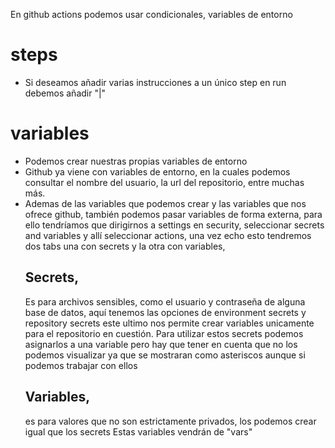 En github actions podemos usar condicionales, variables de entorno



# steps
- Si deseamos añadir varias instrucciones a un único step en run debemos añadir "|"

# variables
- Podemos crear nuestras propias variables de entorno
- Github ya viene con variables de entorno, en la cuales 
	podemos consultar el nombre del usuario, la url del repositorio, entre muchas más.
- Ademas de las variables que podemos crear y las variables que nos ofrece github, 
  también podemos pasar variables de forma externa, para ello tendríamos que 
	dirigirnos a settings en security, seleccionar secrets and variables y allí 
	seleccionar actions, una vez echo esto tendremos dos tabs una con secrets y la otra
	con variables, 
	## Secrets, 
	Es para archivos sensibles, como el usuario y contraseña de alguna base de datos,
	aquí tenemos las opciones de environment secrets y repository secrets este ultimo
	nos permite crear variables unicamente para el repositorio en cuestión.
	Para utilizar estos secrets podemos asignarlos a una variable pero hay que tener en 
	cuenta que no los podemos visualizar ya que se mostraran como asteriscos aunque si
	podemos trabajar con ellos 
	## Variables, 
	es para valores que no son estrictamente privados,
	los podemos crear igual que los secrets
	Estas variables vendrán de "vars"
